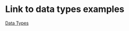 # Link to data types examples

[Data Types](https://github.com/udacity/nd1309-work-code/tree/master/Course_Identity_And_Smart_Contracts/Smart_Contracts_With_Solidity)
